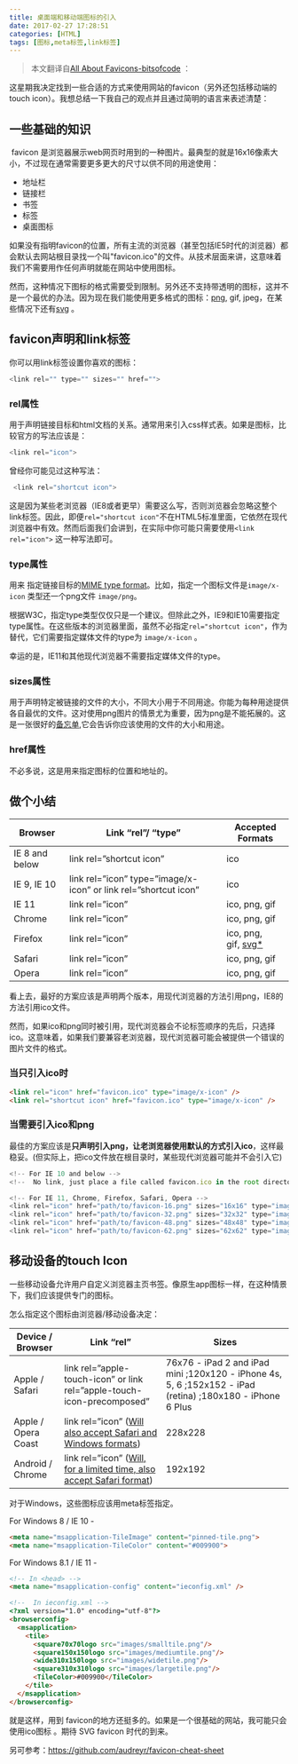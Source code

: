 ```yaml
---
title: 桌面端和移动端图标的引入
date: 2017-02-27 17:28:51
categories: [HTML]
tags: [图标,meta标签,link标签]
---
```


> 本文翻译自[All About Favicons-bitsofcode](https://bitsofco.de/all-about-favicons-and-touch-icons/) ：

这星期我决定找到一些合适的方式来使用网站的favicon（另外还包括移动端的touch icon）。我想总结一下我自己的观点并且通过简明的语言来表述清楚：

<!--more-->

## 一些基础的知识

 favicon 是浏览器展示web网页时用到的一种图片。最典型的就是16x16像素大小，不过现在通常需要更多更大的尺寸以供不同的用途使用：

- 地址栏
- 链接栏
- 书签
- 标签
- 桌面图标

如果没有指明favicon的位置，所有主流的浏览器（甚至包括IE5时代的浏览器）都会默认去网站根目录找一个叫"favicon.ico"的文件。从技术层面来讲，这意味着我们不需要用作任何声明就能在网站中使用图标。

然而，这种情况下图标的格式需要受到限制。另外还不支持带透明的图标，这并不是一个最优的办法。因为现在我们能使用更多格式的图标：[png](http://caniuse.com/#feat=link-icon-png), gif, jpeg，在某些情况下还有[svg](http://caniuse.com/#feat=link-icon-svg) 。

## favicon声明和link标签

你可以用link标签设置你喜欢的图标：

```JavaScript
<link rel="" type="" sizes="" href="">  
```

### rel属性

用于声明链接目标和html文档的关系。通常用来引入css样式表。如果是图标，比较官方的写法应该是：

```JavaScript
<link rel="icon">
```

曾经你可能见过这种写法：

```JavaScript
 <link rel="shortcut icon">
```

这是因为某些老浏览器（IE8或者更早）需要这么写，否则浏览器会忽略这整个link标签。因此，即便`rel="shortcut icon"`不在HTML5标准里面，它依然在现代浏览器中有效。然而后面我们会讲到，在实际中你可能只需要使用`<link rel="icon">` 这一种写法即可。

### type属性

用来	指定链接目标的[MIME type format](http://www.iana.org/assignments/media-types/media-types.xhtml#image)。比如，指定一个图标文件是`image/x-icon` 类型还一个png文件 `image/png`。

根据W3C，指定type类型仅仅只是一个建议。但除此之外，IE9和IE10需要指定type属性。在这些版本的浏览器里面，虽然不必指定`rel="shortcut icon"`，作为替代，它们需要指定媒体文件的type为 `image/x-icon` 。

幸运的是，IE11和其他现代浏览器不需要指定媒体文件的type。

### sizes属性

 用于声明特定被链接的文件的大小，不同大小用于不同用途。你能为每种用途提供各自最优的文件。这对使用png图片的情景尤为重要，因为png是不能拓展的。这是一张很好的[备忘单](https://github.com/audreyr/favicon-cheat-sheet),它会告诉你应该使用的文件的大小和用途。

### href属性

不必多说，这是用来指定图标的位置和地址的。

## 做个小结

| Browser        | Link “rel”/ “type”                       | Accepted Formats                         |
| -------------- | ---------------------------------------- | ---------------------------------------- |
| IE 8 and below | link rel=”shortcut icon”                 | ico                                      |
| IE 9, IE 10    | link rel=”icon” type=”image/x-icon” or link rel=”shortcut icon” | ico                                      |
| IE 11          | link rel=”icon”                          | ico, png, gif                            |
| Chrome         | link rel=”icon”                          | ico, png, gif                            |
| Firefox        | link rel=”icon”                          | ico, png, gif, [svg*](http://caniuse.com/#feat=link-icon-svg) |
| Safari         | link rel=”icon”                          | ico, png, gif                            |
| Opera          | link rel=”icon”                          | ico, png, gif                            |

看上去，最好的方案应该是声明两个版本，用现代浏览器的方法引用png，IE8的方法引用ico文件。

然而，如果ico和png同时被引用，现代浏览器会不论标签顺序的先后，只选择ico。这意味着，如果我们要兼容老浏览器，现代浏览器可能会被提供一个错误的图片文件的格式。

### 当只引入ico时

```html
<link rel="icon" href="favicon.ico" type="image/x-icon" />
<link rel="shortcut icon" href="favicon.ico" type="image/x-icon" />
```

### 当需要引入ico和png

最佳的方案应该是**只声明引入png，让老浏览器使用默认的方式引入ico**，这样最稳妥。(但实际上，把ico文件放在根目录时，某些现代浏览器可能并不会引入它)

```JavaScript
<!-- For IE 10 and below -->  
<!--  No link, just place a file called favicon.ico in the root directory -->

<!-- For IE 11, Chrome, Firefox, Safari, Opera -->  
<link rel="icon" href="path/to/favicon-16.png" sizes="16x16" type="image/png">  
<link rel="icon" href="path/to/favicon-32.png" sizes="32x32" type="image/png">  
<link rel="icon" href="path/to/favicon-48.png" sizes="48x48" type="image/png">  
<link rel="icon" href="path/to/favicon-62.png" sizes="62x62" type="image/png">  
```

## 移动设备的touch Icon

一些移动设备允许用户自定义浏览器主页书签。像原生app图标一样，在这种情景下，我们应该提供专门的图标。

怎么指定这个图标由浏览器/移动设备决定：

| Device / Browser    | Link “rel”                               | Sizes                                    |
| ------------------- | ---------------------------------------- | ---------------------------------------- |
| Apple / Safari      | link rel=”apple-touch-icon” or link rel=”apple-touch-icon-precomposed” | 76x76 - iPad 2 and iPad mini ;120x120 - iPhone 4s, 5, 6 ;152x152 - iPad (retina) ;180x180 - iPhone 6 Plus |
| Apple / Opera Coast | link rel=”icon” ([Will also accept Safari and Windows formats](https://dev.opera.com/articles/opera-coast/)) | 228x228                                  |
| Android / Chrome    | link rel=”icon” ([Will, for a limited time, also accept Safari format](https://developer.chrome.com/multidevice/android/installtohomescreen)) | 192x192                                  |

对于Windows，这些图标应该用meta标签指定。

For Windows 8 / IE 10 -

```html
<meta name="msapplication-TileImage" content="pinned-tile.png">  
<meta name="msapplication-TileColor" content="#009900">  
```

For Windows 8.1 / IE 11 -

```html
<!-- In <head> -->  
<meta name="msapplication-config" content="ieconfig.xml" />

<!--  In ieconfig.xml -->  
<?xml version="1.0" encoding="utf-8"?>  
<browserconfig>  
  <msapplication>
    <tile>
      <square70x70logo src="images/smalltile.png"/>
      <square150x150logo src="images/mediumtile.png"/>
      <wide310x150logo src="images/widetile.png"/>
      <square310x310logo src="images/largetile.png"/>
      <TileColor>#009900</TileColor>
    </tile>
  </msapplication>
</browserconfig>  
```

就是这样，用到 favicon的地方还挺多的。如果是一个很基础的网站，我可能只会使用ico图标	。期待 SVG favicon 时代的到来。

另可参考：https://github.com/audreyr/favicon-cheat-sheet
